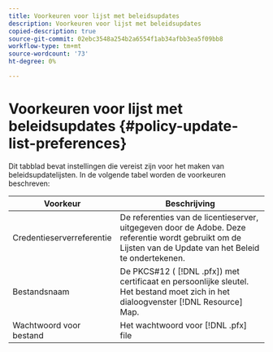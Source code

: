 ```yaml
---
title: Voorkeuren voor lijst met beleidsupdates
description: Voorkeuren voor lijst met beleidsupdates
copied-description: true
source-git-commit: 02ebc3548a254b2a6554f1ab34afbb3ea5f09bb8
workflow-type: tm+mt
source-wordcount: '73'
ht-degree: 0%

---
```


# Voorkeuren voor lijst met beleidsupdates {#policy-update-list-preferences}

Dit tabblad bevat instellingen die vereist zijn voor het maken van beleidsupdatelijsten. In de volgende tabel worden de voorkeuren beschreven:

| Voorkeur | Beschrijving |
|---|---|
| Credentieserverreferentie | De referenties van de licentieserver, uitgegeven door de Adobe. Deze referentie wordt gebruikt om de Lijsten van de Update van het Beleid te ondertekenen. |
| Bestandsnaam | De PKCS#12 ( [!DNL .pfx]) met certificaat en persoonlijke sleutel. Het bestand moet zich in het dialoogvenster [!DNL Resource] Map. |
| Wachtwoord voor bestand | Het wachtwoord voor [!DNL .pfx] file |
